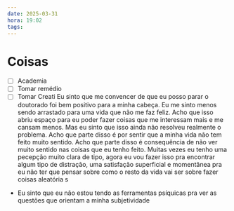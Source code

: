 ```yaml
---
date: 2025-03-31
hora: 19:02
tags:
---
```





# Coisas
- [ ] Academia
- [ ] Tomar remédio
- [ ] Tomar Creati
Eu sinto que me convencer de que eu posso parar o doutorado foi bem positivo para a minha cabeça. Eu me sinto menos sendo arrastado para uma vida que não me faz feliz. Acho que isso abriu espaço para eu poder fazer coisas que me interessam mais e me cansam menos. 
Mas eu sinto que isso ainda não resolveu realmente o problema. Acho que parte disso é por sentir que a minha vida não tem feito muito sentido. Acho que parte disso é consequência de não ver muito sentido nas coisas que eu tenho feito. Muitas vezes eu tenho uma pecepção muito clara de tipo, agora eu vou fazer isso pra encontrar algum tipo de distração, uma satisfação superficial e momentânea pra eu não ter que pensar sobre como o resto da vida vai ser sobre fazer coisas aleatória s 

- Eu sinto que eu não estou tendo as ferramentas psíquicas pra ver as questões que orientam a minha subjetividade 